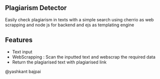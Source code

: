 ## Plagiarism Detector

Easily check plagiarism in texts with a simple search using cherrio as web scrapping and node js  for backend and ejs as templating engine

## Features
- Text input
- WebScrapping : Scan the inputted text and webscrap the required data
- Return the plagiarised text with plagiarised link


@yashkant bajpai
